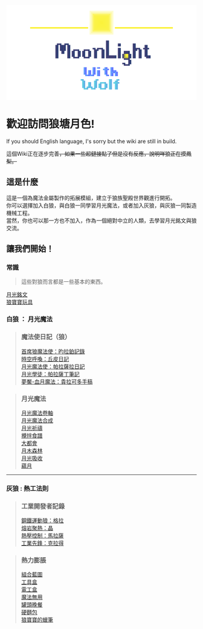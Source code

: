 ![](img/logo.png)

# **歡迎訪問狼塘月色!**

If you should English language, I's sorry but the wiki are still in build.

這個Wiki正在逐步完善~~，如果一些超鏈接點了但是沒有反應，說明咩狼正在摸鳳梨。~~

## 這是什麼
這是一個為魔法金屬製作的拓展模組，建立于狼族聖殿世界觀進行開拓。<br />
你可以選擇加入白狼，與白狼一同學習月光魔法，或者加入灰狼，與灰狼一同製造機械工程。<br />
當然，你也可以那一方也不加入，作為一個絕對中立的人類，去學習月光銘文與狼交流。

## 讓我們開始！
### **常識**
> 這些對狼而言都是一些基本的東西。

[月光銘文](ZHLang/月光銘文.md)<br />
[狼寶寶玩具](ZHLang/狼寶寶玩具.md)<br />

### **白狼 ： 月光魔法**
>### 魔法使日記（狼）
>[首席狼魔法使：旳拉鉑記錄](ZHLang/旳拉鉑記錄.md)<br />
>[時空呼喚：丘皮日記]()<br />
>[月光魔法使：帕拉薩拉日記]()<br />
>[月光學徒：帕拉薩丁筆記]()<br />
>[夢魘-血月魔法：貴拉可多手稿]()<br />

>### 月光魔法
>[月光魔法卷軸]()<br />
>[月光魔法合成]()<br />
>[月光祈禱]()<br />
>[攪拌食譜]()<br />
>[大都會]()<br />
>[月木森林](ZHLang/月木森林.md)<br />
>[月光吸收]()<br />
>[蘊月]()<br />

----

### **灰狼 : 熱工法則**
>### 工業開發者記錄
>[鋼鐵運動狼：格拉]()<br />
>[熔岩聚熱：晶]()<br />
>[熱壓控制：馬拉薩]()<br />
>[工業先鋒：克拉得]()<br />

>### 熱力膨脹
>[組合藍圖]()<br />
>[工具盒]()<br />
>[電工盒]()<br />
>[魔法無用]()<br />
>[罐頭晚餐]()<br />
>[硬麵包]()<br />
>[狼寶寶的蠟筆]()<br />